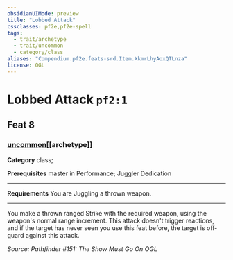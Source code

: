 ```yaml
---
obsidianUIMode: preview
title: "Lobbed Attack"
cssclasses: pf2e,pf2e-spell
tags:
  - trait/archetype
  - trait/uncommon
  - category/class
aliases: "Compendium.pf2e.feats-srd.Item.XkmrLhyAoxQTLnza"
license: OGL
---
```

# Lobbed Attack `pf2:1`
## Feat 8
### [uncommon](uncommon "Uncommon Rarity Trait")[[archetype]]

**Category** class; 



**Prerequisites** master in Performance; Juggler Dedication
* * *
**Requirements** You are Juggling a thrown weapon.

* * *

You make a thrown ranged Strike with the required weapon, using the weapon's normal range increment. This attack doesn't trigger reactions, and if the target has never seen you use this feat before, the target is off-guard against this attack.

*Source: Pathfinder #151: The Show Must Go On*
*OGL*